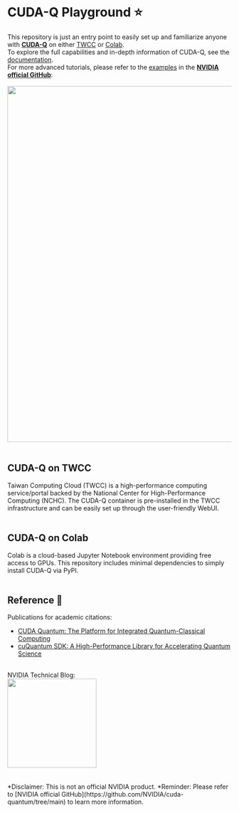 # CUDA-Q Playground ⭐


This repository is just an entry point to easily set up and familiarize anyone with [**CUDA-Q**](https://developer.nvidia.com/cuda-q) on either [TWCC](https://github.com/Squirtle007/CUDA-Q/blob/main/README.md#cuda-q-on-twcc) or [Colab](https://github.com/Squirtle007/CUDA-Q/blob/main/README.md#cuda-q-on-colab).
<br>
To explore the full capabilities and in-depth information of CUDA-Q, see the [documentation](https://nvidia.github.io/cuda-quantum/latest/index.html).
<br>
For more advanced tutorials, please refer to the [examples](https://github.com/NVIDIA/cuda-quantum/tree/main/docs/sphinx/examples/python) in the [**NVIDIA official GitHub**](https://github.com/NVIDIA/cuda-quantum/):
<br>
<br>
<img src="https://github.com/Squirtle007/CUDA-Q/assets/66664309/9c2a0adb-da36-4628-b122-26ba07cf49cb" width="800">
<br>
<br>
## CUDA-Q on TWCC
Taiwan Computing Cloud (TWCC) is a high-performance computing service/portal backed by the National Center for High-Performance Computing (NCHC). The CUDA-Q container is pre-installed in the TWCC infrastructure and can be easily set up through the user-friendly WebUI.
<br>
<br>
## CUDA-Q on Colab
Colab is a cloud-based Jupyter Notebook environment providing free access to GPUs. This repository includes minimal dependencies to simply install CUDA-Q via PyPI.
<br>
<br>
## Reference 🔗
Publications for academic citations:
- [CUDA Quantum: The Platform for Integrated Quantum-Classical Computing](https://ieeexplore.ieee.org/abstract/document/10247886)
- [cuQuantum SDK: A High-Performance Library for Accelerating Quantum Science](https://ieeexplore.ieee.org/document/10313722)
<br>
NVIDIA Technical Blog:
<br>
<img src="https://github.com/Squirtle007/CUDA-Q/assets/66664309/698a55f6-0c90-4800-bd96-71f65627d53a" width="200">
<br>
<br>
<br>
*Disclaimer: This is not an official NVIDIA product.
*Reminder: Please refer to [NVIDIA official GitHub](https://github.com/NVIDIA/cuda-quantum/tree/main) to learn more information.
